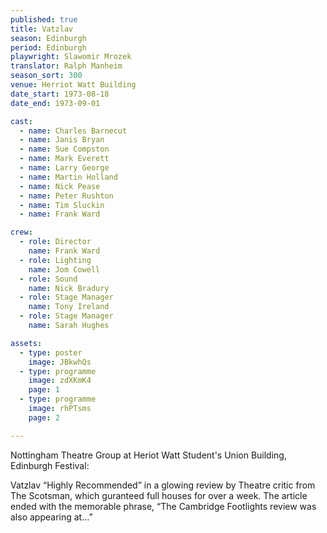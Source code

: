 ```yaml
---
published: true
title: Vatzlav
season: Edinburgh
period: Edinburgh
playwright: Slawomir Mrozek
translator: Ralph Manheim
season_sort: 300
venue: Herriot Watt Building
date_start: 1973-08-18
date_end: 1973-09-01

cast:
  - name: Charles Barnecut
  - name: Janis Bryan
  - name: Sue Compston
  - name: Mark Everett
  - name: Larry George
  - name: Martin Holland
  - name: Nick Pease
  - name: Peter Rushton
  - name: Tim Sluckin
  - name: Frank Ward

crew:
  - role: Director
    name: Frank Ward
  - role: Lighting
    name: Jom Cowell
  - role: Sound
    name: Nick Bradury
  - role: Stage Manager
    name: Tony Ireland
  - role: Stage Manager
    name: Sarah Hughes

assets:
  - type: poster
    image: JBkwhQs
  - type: programme
    image: zdXKmK4
    page: 1
  - type: programme
    image: rhPTsms
    page: 2

---
```


Nottingham Theatre Group at Heriot Watt Student's Union Building, Edinburgh Festival:

Vatzlav “Highly Recommended” in a glowing review by Theatre critic from The Scotsman, which guranteed full houses for over a week. The article ended with the memorable phrase, “The Cambridge Footlights review was also appearing at…”
